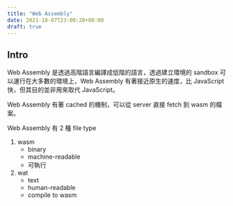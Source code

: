 ```yaml
---
title: "Web Assembly"
date: 2021-10-07T23:00:28+08:00
draft: true
---
```


## Intro

Web Assembly 是透過高階語言編譯成低階的語言，透過建立環境的 sandbox 可以運行在大多數的環境上，Web Assembly 有著接近原生的速度，比 JavaScript
快，但其目的並非用來取代 JavaScript。

Web Assembly 有著 cached 的機制，可以從 server 直接 fetch 到 wasm 的檔案。

Web Assembly 有 2 種 file type

1. wasm
    - binary
    - machine-readable
    - 可執行
2. wat
   - text
   - human-readable
   - compile to wasm